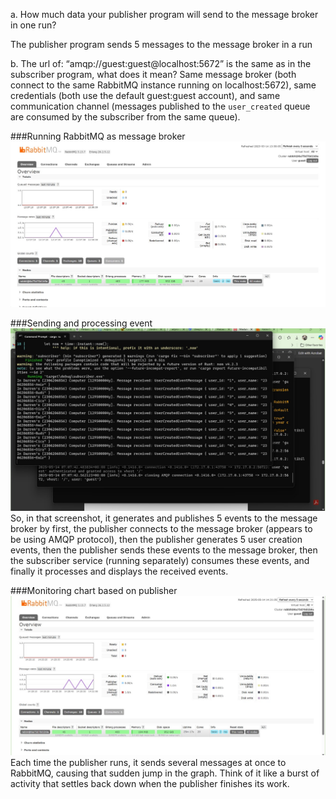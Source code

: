a. How much data your publisher program will send to the message broker in one run?

The publisher program sends 5 messages to the message broker in a run

b. The url of: “amqp://guest:guest@localhost:5672” is the same as in the subscriber program, what does it mean?
Same message broker (both connect to the same RabbitMQ instance running on localhost:5672), same credentials (both use the default guest:guest account), and same communication channel (messages published to the `user_created` queue are consumed by the subscriber from the same queue).

###Running RabbitMQ as message broker
![alt text](rabbit1.jpg)

###Sending and processing event
![alt text](rabbit2.jpg)
So, in that screenshot, it generates and publishes 5 events to the message broker by first, the publisher connects to the message broker (appears to be using AMQP protocol), then the publisher generates 5 user creation events, then the publisher sends these events to the message broker, then the subscriber service (running separately) consumes these events, and finally it processes and displays the received events.

###Monitoring chart based on publisher
![alt text](rabbit3.jpg)
Each time the publisher runs, it sends several messages at once to RabbitMQ, causing that sudden jump in the graph. Think of it like a burst of activity that settles back down when the publisher finishes its work.